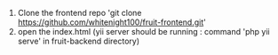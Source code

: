 1. Clone the frontend repo
'git clone https://github.com/whitenight100/fruit-frontend.git'
2. open the index.html (yii server should be running : command 'php yii serve' in fruit-backend directory)